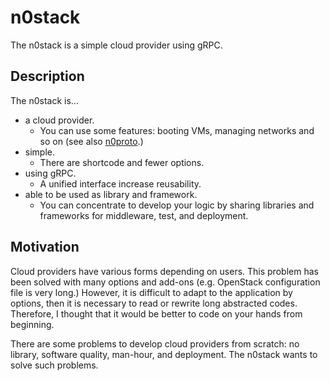 # n0stack

The n0stack is a simple cloud provider using gRPC.

## Description

The n0stack is...

- a cloud provider.
    - You can use some features: booting VMs, managing networks and so on (see also [n0proto](n0proto/).)
- simple.
    - There are shortcode and fewer options.
- using gRPC.
    - A unified interface increase reusability.
- able to be used as library and framework.
    - You can concentrate to develop your logic by sharing libraries and frameworks for middleware, test, and deployment.

## Motivation

Cloud providers have various forms depending on users.
This problem has been solved with many options and add-ons (e.g. OpenStack configuration file is very long.)
However, it is difficult to adapt to the application by options, then it is necessary to read or rewrite long abstracted codes.
Therefore, I thought that it would be better to code on your hands from beginning.

There are some problems to develop cloud providers from scratch: no library, software quality, man-hour, and deployment.
The n0stack wants to solve such problems.
